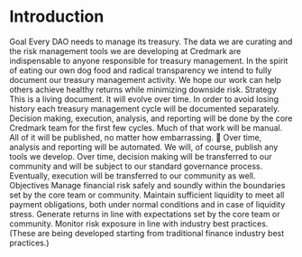 # Introduction

Goal Every DAO needs to manage its treasury. The data we are curating and the risk management tools we are developing at Credmark are indispensable to anyone responsible for treasury management. In the spirit of eating our own dog food and radical transparency we intend to fully document our treasury management activity. We hope our work can help others achieve healthy returns while minimizing downside risk. Strategy This is a living document. It will evolve over time. In order to avoid losing history each treasury management cycle will be documented separately. Decision making, execution, analysis, and reporting will be done by the core Credmark team for the first few cycles. Much of that work will be manual. All of it will be published, no matter how embarrassing. 🙂 Over time, analysis and reporting will be automated. We will, of course, publish any tools we develop. Over time, decision making will be transferred to our community and will be subject to our standard governance process. Eventually, execution will be transferred to our community as well. Objectives Manage financial risk safely and soundly within the boundaries set by the core team or community. Maintain sufficient liquidity to meet all payment obligations, both under normal conditions and in case of liquidity stress. Generate returns in line with expectations set by the core team or community. Monitor risk exposure in line with industry best practices. (These are being developed starting from traditional finance industry best practices.)
